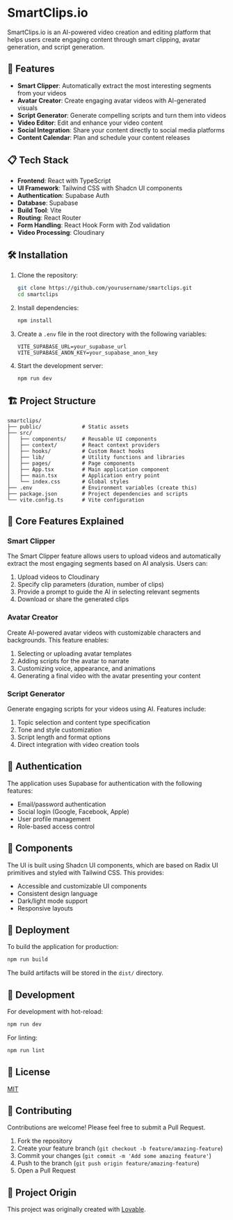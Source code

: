 # SmartClips.io

SmartClips.io is an AI-powered video creation and editing platform that helps users create engaging content through smart clipping, avatar generation, and script generation.

## 🚀 Features

- **Smart Clipper**: Automatically extract the most interesting segments from your videos
- **Avatar Creator**: Create engaging avatar videos with AI-generated visuals
- **Script Generator**: Generate compelling scripts and turn them into videos
- **Video Editor**: Edit and enhance your video content
- **Social Integration**: Share your content directly to social media platforms
- **Content Calendar**: Plan and schedule your content releases

## 📋 Tech Stack

- **Frontend**: React with TypeScript
- **UI Framework**: Tailwind CSS with Shadcn UI components
- **Authentication**: Supabase Auth
- **Database**: Supabase
- **Build Tool**: Vite
- **Routing**: React Router
- **Form Handling**: React Hook Form with Zod validation
- **Video Processing**: Cloudinary

## 🛠️ Installation

1. Clone the repository:
   ```bash
   git clone https://github.com/yourusername/smartclips.git
   cd smartclips
   ```

2. Install dependencies:
   ```bash
   npm install
   ```

3. Create a `.env` file in the root directory with the following variables:
   ```
   VITE_SUPABASE_URL=your_supabase_url
   VITE_SUPABASE_ANON_KEY=your_supabase_anon_key
   ```

4. Start the development server:
   ```bash
   npm run dev
   ```

## 🏗️ Project Structure

```
smartclips/
├── public/             # Static assets
├── src/
│   ├── components/     # Reusable UI components
│   ├── context/        # React context providers
│   ├── hooks/          # Custom React hooks
│   ├── lib/            # Utility functions and libraries
│   ├── pages/          # Page components
│   ├── App.tsx         # Main application component
│   ├── main.tsx        # Application entry point
│   └── index.css       # Global styles
├── .env                # Environment variables (create this)
├── package.json        # Project dependencies and scripts
└── vite.config.ts      # Vite configuration
```

## 📱 Core Features Explained

### Smart Clipper

The Smart Clipper feature allows users to upload videos and automatically extract the most engaging segments based on AI analysis. Users can:

1. Upload videos to Cloudinary
2. Specify clip parameters (duration, number of clips)
3. Provide a prompt to guide the AI in selecting relevant segments
4. Download or share the generated clips

### Avatar Creator

Create AI-powered avatar videos with customizable characters and backgrounds. This feature enables:

1. Selecting or uploading avatar templates
2. Adding scripts for the avatar to narrate
3. Customizing voice, appearance, and animations
4. Generating a final video with the avatar presenting your content

### Script Generator

Generate engaging scripts for your videos using AI. Features include:

1. Topic selection and content type specification
2. Tone and style customization
3. Script length and format options
4. Direct integration with video creation tools

## 🔐 Authentication

The application uses Supabase for authentication with the following features:

- Email/password authentication
- Social login (Google, Facebook, Apple)
- User profile management
- Role-based access control

## 🧩 Components

The UI is built using Shadcn UI components, which are based on Radix UI primitives and styled with Tailwind CSS. This provides:

- Accessible and customizable UI components
- Consistent design language
- Dark/light mode support
- Responsive layouts

## 🚀 Deployment

To build the application for production:

```bash
npm run build
```

The build artifacts will be stored in the `dist/` directory.

## 🧪 Development

For development with hot-reload:

```bash
npm run dev
```

For linting:

```bash
npm run lint
```

## 📄 License

[MIT](LICENSE)

## 🤝 Contributing

Contributions are welcome! Please feel free to submit a Pull Request.

1. Fork the repository
2. Create your feature branch (`git checkout -b feature/amazing-feature`)
3. Commit your changes (`git commit -m 'Add some amazing feature'`)
4. Push to the branch (`git push origin feature/amazing-feature`)
5. Open a Pull Request

## 📝 Project Origin

This project was originally created with [Lovable](https://lovable.dev/projects/3ba4ae96-5ecb-4089-93a3-66ad5d0c8015).
